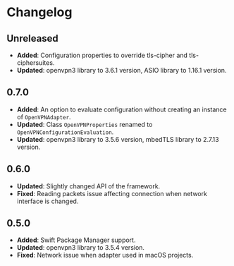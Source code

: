# Changelog

## Unreleased
- **Added**: Configuration properties to override tls-cipher and tls-ciphersuites.
- **Updated**: openvpn3 library to 3.6.1 version, ASIO library to 1.16.1 version.

## 0.7.0
- **Added**: An option to evaluate configuration without creating an instance of `OpenVPNAdapter`.
- **Updated**: Class `OpenVPNProperties` renamed to `OpenVPNConfigurationEvaluation`.
- **Updated**: openvpn3 library to 3.5.6 version, mbedTLS library to 2.7.13 version.

## 0.6.0
- **Updated**: Slightly changed API of the framework.
- **Fixed**: Reading packets issue affecting connection when network interface is changed.

## 0.5.0
- **Added**: Swift Package Manager support.
- **Updated**: openvpn3 library to 3.5.4 version.
- **Fixed**: Network issue when adapter used in macOS projects.
